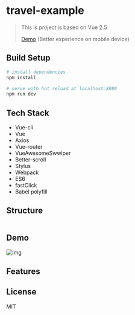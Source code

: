 # travel-example
> This is project is based on Vue 2.5
> 
> [Demo](https://nanjiang327.github.io/vuejs/qunar/#/?_blank) (Better experience on mobile device)

## Build Setup

``` bash
# install dependencies
npm install

# serve with hot reload at localhost:8080
npm run dev

```

## Tech Stack
- Vue-cli
- Vue
- Axios
- Vue-router
- VueAwesomeSwwiper
- Better-scroll
- Stylus
- Webpack
- ES6
- fastClick
- Babel polyfill

## Structure
```

```
## Demo
![img](https://github.com/NanJiang327/vuejs/blob/master/TravelVueExample/demo/demo%232.gif)

## Features



## License
MIT
